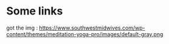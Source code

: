 # Some links
got the img : https://www.southwestmidwives.com/wp-content/themes/meditation-yoga-pro/images/default-gray.png